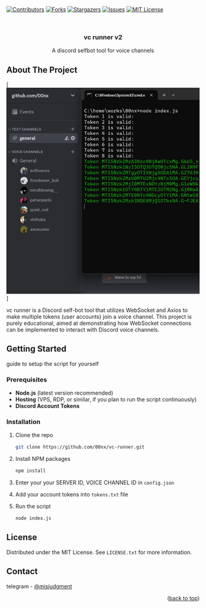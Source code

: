 <a id="readme-top"></a>

[![Contributors][contributors-shield]][contributors-url]
[![Forks][forks-shield]][forks-url]
[![Stargazers][stars-shield]][stars-url]
[![Issues][issues-shield]][issues-url]
[![MIT License][license-shield]][license-url]


<br />
<div align="center">
  <a href="https://github.com/00nx/vc-runner">
  </a>

  <h3 align="center">vc runner v2</h3>

  <p align="center">
   A discord selfbot tool for voice channels

</div>

## About The Project

[![vcrunnner][product-screenshot]]

vc runner  is a Discord self-bot tool that utilizes WebSocket and Axios to make multiple tokens (user accounts) join a voice channel. This project is purely educational, aimed at demonstrating how WebSocket connections can be implemented to interact with Discord voice channels.




## Getting Started

guide to setup the script for yourself 

### Prerequisites

- **Node.js** (latest version recommended)
- **Hosting** (VPS, RDP, or similar, if you plan to run the script continuously)
- **Discord Account Tokens**

### Installation


1. Clone the repo
   ```sh
   git clone https://github.com/00nx/vc-runner.git
   ```
2. Install NPM packages
   ```sh
   npm install
   ```
3. Enter your your SERVER ID, VOICE CHANNEL ID  in `config.json`

4. Add your account tokens into `tokens.txt` file 

5. Run the script
   ```sh
   node index.js
   ```


## License

Distributed under the MIT License. See `LICENSE.txt` for more information.




<!-- CONTACT -->
## Contact

telegram - [@misjudgment](https://t.me/misjudgment)




<p align="right">(<a href="#readme-top">back to top</a>)</p>




[contributors-shield]: https://img.shields.io/github/contributors/00nx/vc-runner.svg?style=for-the-badge
[contributors-url]: https://github.com/00nx/vc-runner/graphs/contributors
[forks-shield]: https://img.shields.io/github/forks/00nx/vc-runner.svg?style=for-the-badge
[forks-url]: https://github.com/00nx/vc-runner/network/members
[stars-shield]: https://img.shields.io/github/stars/00nx/vc-runner.svg?style=for-the-badge
[stars-url]: https://github.com/00nx/vc-runner/stargazers
[issues-shield]: https://img.shields.io/github/issues/00nx/vc-runner.svg?style=for-the-badge
[issues-url]: https://github.com/00nx/vc-runner/issues
[license-shield]: https://img.shields.io/github/license/00nx/vc-runner.svg?style=for-the-badge
[license-url]: https://github.com/00nx/vc-runner/blob/master/LICENSE.txt
[product-screenshot]: ./image.png
